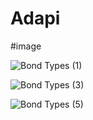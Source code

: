 # Adapi
#image

![Bond   Types (1)](https://github.com/ritesh143kr/Adapi/assets/127919799/f669c051-3e5f-4b4a-8969-f5708317e0a4)

![Bond   Types (3)](https://github.com/ritesh143kr/Adapi/assets/127919799/52830d04-c75b-4e9e-949d-b616b0c56c52)


![Bond   Types (5)](https://github.com/ritesh143kr/Adapi/assets/127919799/f385ef2b-e5f7-49c6-a074-e641aaba6bd0)
